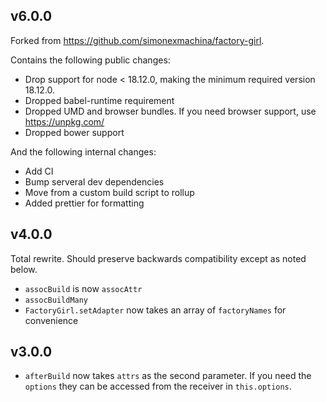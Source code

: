 ## v6.0.0

Forked from https://github.com/simonexmachina/factory-girl.

Contains the following public changes:

- Drop support for node < 18.12.0, making the minimum required version 18.12.0.
- Dropped babel-runtime requirement
- Dropped UMD and browser bundles. If you need browser support, use https://unpkg.com/
- Dropped bower support

And the following internal changes:

- Add CI
- Bump serveral dev dependencies
- Move from a custom build script to rollup
- Added prettier for formatting

## v4.0.0

Total rewrite. Should preserve backwards compatibility except as noted below.

- `assocBuild` is now `assocAttr`
- `assocBuildMany`
- `FactoryGirl.setAdapter` now takes an array of `factoryNames` for convenience

## v3.0.0

- `afterBuild` now takes `attrs` as the second parameter. If you need the `options` they can be
  accessed from the receiver in `this.options`.

